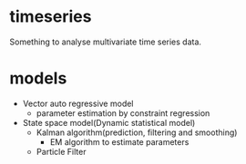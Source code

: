 # timeseries
Something to analyse multivariate time series data.

# models
* Vector auto regressive model
  * parameter estimation by constraint regression
* State space model(Dynamic statistical model)
  * Kalman algorithm(prediction, filtering and smoothing)
    - EM algorithm to estimate parameters
  * Particle Filter
